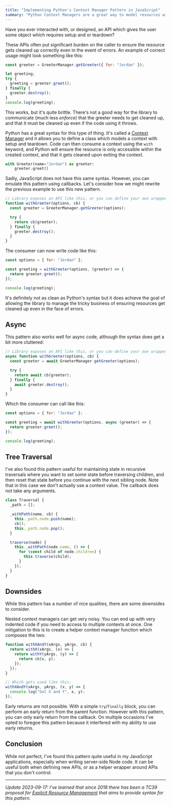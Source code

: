 ```yaml
---
title: "Implementing Python's Context Manager Pattern in JavaScript"
summary: "Python Context Managers are a great way to model resources with setup and teardown. Here's how to implement that pattern in JavaScript."
---
```


Have you ever interacted with, or designed, an API which gives the user some object which requires setup and or teardown?

These APIs often put significant burden on the caller to ensure the resource gets cleaned up correctly even in the event of errors. An example of correct usage might look something like this:

```jsx
const greeter = GreeterManager.getGreeter({ for: "Jordan" });

let greeting;
try {
  greeting = greeter.greet();
} finally {
  greeter.destroy();
}
console.log(greeting);
```

This works, but it's quite brittle. There's not a good way for the library to communicate (much less _enforce_) that the greeter needs to get cleaned up, and that it must be cleaned up even if the code using it throws.

Python has a great syntax for this type of thing. It's called a [Context Manager](https://docs.python.org/3/reference/datamodel.html#context-managers) and it allows you to define a class which models a context with setup and teardown. Code can then consume a context using the `with` keyword, and Python will ensure the resource is only accessible within the created context, and that it gets cleaned upon exiting the context.

```python
with Greeter(name="Jordan") as greeter:
    greeter.greet()
```

Sadly, JavaScript does not have this same syntax. However, you can emulate this pattern using callbacks. Let's consider how we might rewrite the previous example to use this new pattern.

```javascript
// Library exposes an API like this, or you can define your own wrapper:
function withGreeter(options, cb) {
  const greeter = GreeterManager.getGreeter(options);

  try {
    return cb(greeter);
  } finally {
    greeter.destroy();
  }
}
```

The consumer can now write code like this:

```javascript
const options = { for: "Jordan" };

const greeting = withGreeter(options, (greeter) => {
  return greeter.greet();
});

console.log(greeting);
```

It's definitely not as clean as Python's syntax but it does achieve the goal of allowing the library to manage the tricky business of ensuring resources get cleaned up even in the face of errors.

## Async

This pattern also works well for async code, although the syntax does get a bit more cluttered:

```javascript
// Library exposes an API like this, or you can define your own wrapper:
async function withGreeter(options, cb) {
  const greeter = await GreeterManager.getGreeter(options);

  try {
    return await cb(greeter);
  } finally {
    await greeter.destroy();
  }
}
```

Which the consumer can call like this:

```javascript
const options = { for: "Jordan" };

const greeting = await withGreeter(options, async (greeter) => {
  return greeter.greet();
});

console.log(greeting);
```

## Tree Traversal

I've also found this pattern useful for maintaining state in recursive traversals where you want to set some state before traversing children, and then reset that state before you continue with the next sibling node. Note that in this case we don't actually use a context value. The callback does not take any arguments.

```javascript
class Traversal {
  _path = [];

  _withPath(name, cb) {
    this._path.node.push(name);
    cb();
    this._path.node.pop();
  }

  traverse(node) {
    this._withPath(node.name, () => {
      for (const child of node.children) {
        this.traverse(child);
      }
    });
  }
}
```

## Downsides

While this pattern has a number of nice qualities, there are some downsides to consider.

Nested context managers can get very noisy. You can end up with very indented code if you need to access to multiple contexts at once. One mitigation to this is to create a helper context manager function which composes the two:

```javascript
function withXAndY(xArgs, yArgs, cb) {
  return withX(xArgs, (x) => {
    return withY(yArgs, (y) => {
      return cb(x, y);
    });
  });
}

// Which gets used like this:
withXAndY(xArgs, yArgs, (x, y) => {
  console.log("Got X and Y", x, y);
});
```

Early returns are not possible. With a simple `try`/`finally` block, you can perform an early return from the parent function. However with this pattern, you can only early return from the callback. On multiple occasions I've opted to foregoe this pattern because it interfered with my ability to use early returns.

## Conclusion

While not perfect, I've found this pattern quite useful in my JavaScript applications, especially when writing server-side Node code. It can be useful both when defining new APIs, or as a helper wrapper around APIs that you don't control.

---

_Update 2023-09-17: I've learned that since 2018 there has been a TC39 proposal for [Explicit Resource Management](https://github.com/tc39/proposal-explicit-resource-management) that aims to provide syntax for this pattern._
